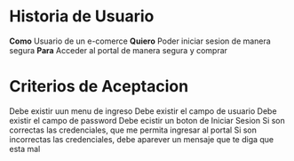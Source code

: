 # Historia de Usuario 

**Como** Usuario de un e-comerce
**Quiero** Poder iniciar sesion de manera segura
**Para** Acceder al portal de manera segura y comprar

# Criterios de Aceptacion

Debe existir uun menu de ingreso
Debe existir el campo de usuario
Debe existir el campo de password
Debe ecistir un boton de Iniciar Sesion
Si son correctas las credenciales, que me permita ingresar al portal
Si son incorrectas las credenciales, debe aparever un mensaje que te diga que esta mal